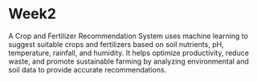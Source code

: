 # Week2
A Crop and Fertilizer Recommendation System uses machine learning to suggest suitable crops and fertilizers based on soil nutrients, pH, temperature, rainfall, and humidity. It helps optimize productivity, reduce waste, and promote sustainable farming by analyzing environmental and soil data to provide accurate recommendations.
